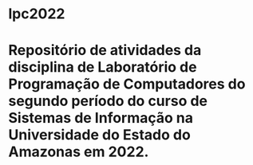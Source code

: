 # lpc2022

# Repositório de atividades da disciplina de Laboratório de Programação de Computadores do segundo período do curso de Sistemas de Informação na Universidade do Estado do Amazonas em 2022.

